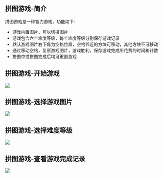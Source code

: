## 拼图游戏-简介
拼图游戏是一种智力游戏，功能如下:

* 游戏内置图片，可以切换图片
* 游戏包含六个难度等级，每个难度等级分别保存游戏记录
* 默认游戏图片右下角为空格位置，空格邻近的方块可移动，其他方块不可移动
* 通过移动空格，复原游戏图片，游戏胜利，保存游戏完成所花费的时间和计数
* 拼图中或拼图完成后均可重置游戏


## 拼图游戏-开始游戏
![](http://uter.top/images/2019112101.png)

## 拼图游戏-选择游戏图片
![](http://uter.top/images/2019112103.png)

## 拼图游戏-选择难度等级
![](http://uter.top/images/2019112104.png)

## 拼图游戏-查看游戏完成记录
![](http://uter.top/images/2019112102.png)
